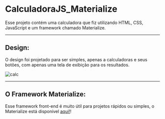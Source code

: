 # CalculadoraJS_Materialize
Esse projeto contém uma calculadora que fiz utilizando HTML, CSS, JavaScript e um framework chamado Materialize.

---

## Design:
O design foi projetado para ser simples, apenas a calculadoras e seus botões, com apenas uma tela de exibição para os resultados.

![calc](https://user-images.githubusercontent.com/48792614/120085018-340add80-c0ab-11eb-9d81-616256683a59.png)

---

## O Framework Materialize:
Esse framework front-end é
 muito útil para projetos rápidos ou simples, o Materialize está disponível [aqui!](https://materializecss.com)!

 
